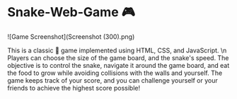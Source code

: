 # Snake-Web-Game :video_game:

![Game Screenshot](Screenshot (300).png)

This is a classic :snake: game implemented using HTML, CSS, and JavaScript. 
\n Players can choose the size of the game board, and the snake's speed.
The objective is to control the snake, navigate it around the game board, and eat the food to grow while avoiding collisions with the walls and yourself. The game keeps track of your score, and you can challenge yourself or your friends to achieve the highest score possible!
